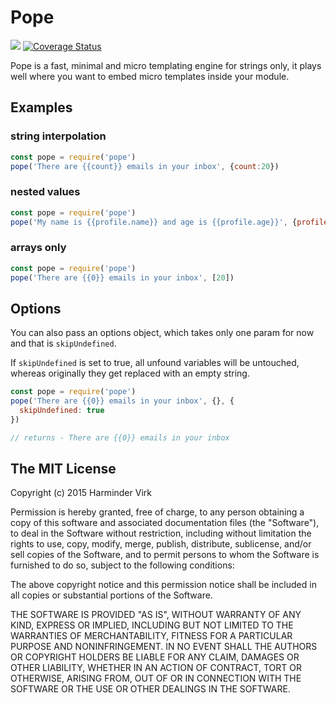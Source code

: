 # Pope

![](https://img.shields.io/travis/poppinss/pope.svg)
[![Coverage Status](https://coveralls.io/repos/poppinss/pope/badge.svg?branch=master&service=github)](https://coveralls.io/github/poppinss/pope?branch=master)

Pope is a fast, minimal and micro templating engine for strings only, it plays well where you want to embed micro templates inside your module.

## Examples

### string interpolation
```javascript
const pope = require('pope')
pope('There are {{count}} emails in your inbox', {count:20})
```

### nested values

```javascript
const pope = require('pope')
pope('My name is {{profile.name}} and age is {{profile.age}}', {profile: {name:'virk', age: 26}})
```

### arrays only

```javascript
const pope = require('pope')
pope('There are {{0}} emails in your inbox', [20])
```

## Options

You can also pass an options object, which takes only one param for now and that is `skipUndefined`. 

If `skipUndefined` is set to true, all unfound variables will be untouched, whereas originally they get replaced with an empty string.

```javascript
const pope = require('pope')
pope('There are {{0}} emails in your inbox', {}, {
  skipUndefined: true
})

// returns - There are {{0}} emails in your inbox
```



## The MIT License

Copyright (c) 2015 Harminder Virk

Permission is hereby granted, free of charge, to any person obtaining a
copy of this software and associated documentation files (the "Software"),
to deal in the Software without restriction, including without limitation
the rights to use, copy, modify, merge, publish, distribute, sublicense,
and/or sell copies of the Software, and to permit persons to whom the
Software is furnished to do so, subject to the following conditions:

The above copyright notice and this permission notice shall be included in
all copies or substantial portions of the Software.

THE SOFTWARE IS PROVIDED "AS IS", WITHOUT WARRANTY OF ANY KIND, EXPRESS OR
IMPLIED, INCLUDING BUT NOT LIMITED TO THE WARRANTIES OF MERCHANTABILITY,
FITNESS FOR A PARTICULAR PURPOSE AND NONINFRINGEMENT. IN NO EVENT SHALL THE
AUTHORS OR COPYRIGHT HOLDERS BE LIABLE FOR ANY CLAIM, DAMAGES OR OTHER
LIABILITY, WHETHER IN AN ACTION OF CONTRACT, TORT OR OTHERWISE, ARISING
FROM, OUT OF OR IN CONNECTION WITH THE SOFTWARE OR THE USE OR OTHER
DEALINGS IN THE SOFTWARE.
